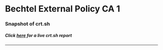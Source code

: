 # Bechtel External Policy CA 1
### Snapshot of crt.sh
##### Click [here](https://crt.sh/?q=574939BE323995569AA44958AB3089F639A9C86E397B383EF60E9944649B430A) for a live crt.sh report

---
